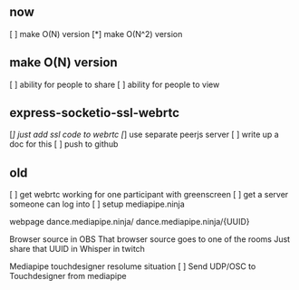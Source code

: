 now
---
[ ] make O(N) version
[*] make O(N^2) version

make O(N) version
-----------------
[ ] ability for people to share
[ ] ability for people to view














express-socketio-ssl-webrtc
---------------------------

[*] just add ssl code to webrtc
[*] use separate peerjs server
[ ] write up a doc for this
[ ] push to github














































old
---

[ ] get webrtc working for one participant with greenscreen
[ ] get a server someone can log into
[ ] setup mediapipe.ninja


webpage
dance.mediapipe.ninja/
dance.mediapipe.ninja/{UUID}

Browser source in OBS
That browser source goes to one of the rooms
Just share that UUID in Whisper in twitch




Mediapipe touchdesigner resolume situation
[ ] Send UDP/OSC to Touchdesigner from mediapipe
